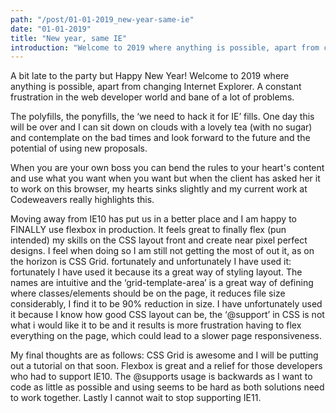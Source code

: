 ```yaml
---
path: "/post/01-01-2019_new-year-same-ie"
date: "01-01-2019"
title: "New year, same IE"
introduction: "Welcome to 2019 where anything is possible, apart from changing Internet Explorer"
---
```


A bit late to the party but Happy New Year! Welcome to 2019 where anything is possible, apart from changing Internet Explorer. A constant frustration in the web developer world and bane of a lot of problems. 

The polyfills, the ponyfills, the ‘we need to hack it for IE’ fills. One day this will be over and I can sit down on clouds with a lovely tea (with no sugar) and contemplate on the bad times and look forward to the future and the potential of using new proposals.

When you are your own boss you can bend the rules to your heart's content and use what you want when you want but when the client has asked her it to work on this browser, my hearts sinks slightly and my current work at Codeweavers really highlights this.

Moving away from IE10 has put us in a better place and I am happy to FINALLY use flexbox in production. It feels great to finally flex (pun intended) my skills on the CSS layout front and create near pixel perfect designs. I feel when doing so I am still not getting the most of out it, as on the horizon is CSS Grid. fortunately and unfortunately I have used it: fortunately I have used it because its a great way of styling layout. The names are intuitive and the ‘grid-template-area’ is a great way of defining where classes/elements should be on the page, it reduces file size considerably, I find it to be 90% reduction in size. I have unfortunately used it because I know how good CSS layout can be, the ‘@support’ in CSS is not what i would like it to be and it results is more frustration having to flex everything on the page, which could lead to a slower page responsiveness. 

My final thoughts are as follows: CSS Grid is awesome and I will be putting out a tutorial on that soon. Flexbox is great and a relief for those developers who had to support IE10. The @supports usage is backwards as I want to code as little as possible and using seems to be hard as both solutions need to work together. Lastly I cannot wait to stop supporting IE11.
